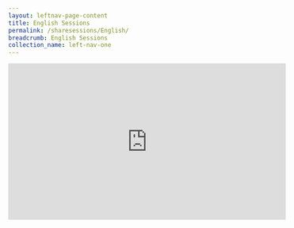 ```yaml
---
layout: leftnav-page-content
title: English Sessions
permalink: /sharesessions/English/
breadcrumb: English Sessions
collection_name: left-nav-one
---
```

<div>
  
<iframe width="560" height="315" src="https://www.youtube.com/embed/GlJU3U2eDwA" frameborder="0" allow="accelerometer; autoplay; encrypted-media; gyroscope; picture-in-picture" allowfullscreen></iframe>


</div>
